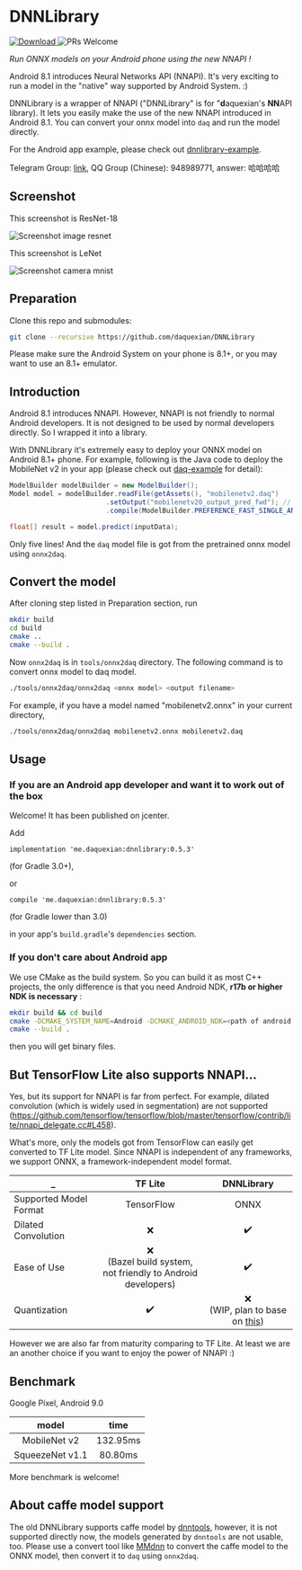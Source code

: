 # DNNLibrary

[![Download](https://api.bintray.com/packages/daquexian566/maven/dnnlibrary/images/download.svg) ](https://bintray.com/daquexian566/maven/dnnlibrary/_latestVersion)
![PRs Welcome](https://img.shields.io/badge/PRs-welcome-brightgreen.svg?style=flat-square)

*Run ONNX models on your Android phone using the new NNAPI !*

Android 8.1 introduces Neural Networks API (NNAPI). It's very exciting to run a model in the "native" way supported by Android System. :)

DNNLibrary is a wrapper of NNAPI ("DNNLibrary" is for "**d**aquexian's **NN**API library). It lets you easily make the use of the new NNAPI introduced in Android 8.1. You can convert your onnx model into `daq` and run the model directly. 

For the Android app example, please check out [dnnlibrary-example](https://github.com/daquexian/dnnlibrary-example).

Telegram Group: [link](https://t.me/joinchat/DjMsYRBe0UtG6OZsYes5KQ), QQ Group (Chinese): 948989771, answer: 哈哈哈哈

## Screenshot

This screenshot is ResNet-18

![Screenshot image resnet](images/screenshot_image_resnet.png)

This screenshot is LeNet

![Screenshot camera mnist](images/screenshot_camera_mnist.png)

## Preparation

Clone this repo and submodules:

```bash
git clone --recursive https://github.com/daquexian/DNNLibrary
```

Please make sure the Android System on your phone is 8.1+, or you may want to use an 8.1+ emulator.

## Introduction

Android 8.1 introduces NNAPI. However, NNAPI is not friendly to normal Android developers. It is not designed to be used by normal developers directly. So I wrapped it into a library.

With DNNLibrary it's extremely easy to deploy your ONNX model on Android 8.1+ phone. For example, following is the Java code to deploy the MobileNet v2 in your app (please check out [daq-example](https://github.com/daquexian/daq-example) for detail):

```Java
ModelBuilder modelBuilder = new ModelBuilder();
Model model = modelBuilder.readFile(getAssets(), "mobilenetv2.daq")
                        .setOutput("mobilenetv20_output_pred_fwd"); // The output name is from the onnx model
                        .compile(ModelBuilder.PREFERENCE_FAST_SINGLE_ANSWER);

float[] result = model.predict(inputData);
```

Only five lines! And the `daq` model file is got from the pretrained onnx model using `onnx2daq`.

## Convert the model

After cloning step listed in Preparation section, run
```bash
mkdir build
cd build
cmake ..
cmake --build .
```

Now `onnx2daq` is in `tools/onnx2daq` directory. The following command is to convert onnx model to daq model.

```bash
./tools/onnx2daq/onnx2daq <onnx model> <output filename>
```

For example, if you have a model named "mobilenetv2.onnx" in your current directory,
```bash
./tools/onnx2daq/onnx2daq mobilenetv2.onnx mobilenetv2.daq
```

## Usage

### If you are an Android app developer and want it to work out of the box

Welcome! It has been published on jcenter.

Add

```
implementation 'me.daquexian:dnnlibrary:0.5.3'
```

(for Gradle 3.0+),

or

```
compile 'me.daquexian:dnnlibrary:0.5.3'
```

(for Gradle lower than 3.0)

in your app's `build.gradle`'s `dependencies` section.

### If you don't care about Android app

We use CMake as the build system. So you can build it as most C++ projects, the only difference is that you need Android NDK, **r17b or higher NDK is necessary** :

```bash
mkdir build && cd build
cmake -DCMAKE_SYSTEM_NAME=Android -DCMAKE_ANDROID_NDK=<path of android ndk> -DCMAKE_ANDROID_ARCH_ABI=arm64-v8a -DCMAKE_ANDROID_NDK_TOOLCHAIN_VERSION=clang -DCMAKE_ANDROID_STL_TYPE=c++_static -DCMAKE_SYSTEM_VERSION=<Android API level, 27 or 28> ..
cmake --build .
```

then you will get binary files.

## But TensorFlow Lite also supports NNAPI...

Yes, but its support for NNAPI is far from perfect. For example, dilated convolution (which is widely used in segmentation) are not supported (https://github.com/tensorflow/tensorflow/blob/master/tensorflow/contrib/lite/nnapi_delegate.cc#L458). 

What's more, only the models got from TensorFlow can easily get converted to TF Lite model. Since NNAPI is independent of any frameworks, we support ONNX, a framework-independent model format.

_ | TF Lite | DNNLibrary
--- |:---:|:---:
Supported Model Format | TensorFlow | ONNX
Dilated Convolution | ❌ | ✔️
Ease of Use | ❌ <br/>(Bazel build system,<br/>not friendly to Android developers) | ✔️ 
Quantization | ✔️ | ❌<br/>(WIP, plan to base on [this](https://github.com/BUG1989/caffe-int8-convert-tools))

However we are also far from maturity comparing to TF Lite. At least we are an another choice if you want to enjoy the power of NNAPI :)

## Benchmark

Google Pixel, Android 9.0

model | time
:---:|:---:
MobileNet v2 | 132.95ms
SqueezeNet v1.1 | 80.80ms

More benchmark is welcome!

## About caffe model support

The old DNNLibrary supports caffe model by [dnntools](https://github.com/daquexian/dnntools), however, it is not supported directly now, the models generated by `dnntools` are not usable, too. Please use a convert tool like [MMdnn](https://github.com/Microsoft/MMdnn) to convert the caffe model to the ONNX model, then convert it to `daq` using `onnx2daq`.
